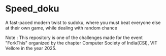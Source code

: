 # Speed_doku

A fast-paced modern twist to sudoku, where you must beat everyone else at their own game, while dealing with random chance

Note : This repository is one of the challenges made for the event "ForkThis" organized by the chapter Computer Society of India(CSI), VIT Vellore in the year 2025.

